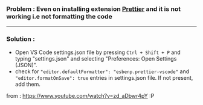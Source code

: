 ### Problem : Even on installing extension [Prettier](https://marketplace.visualstudio.com/items?itemName=esbenp.prettier-vscode) and it is not working i.e not formatting the code

---

### Solution :

- Open VS Code settings.json file by pressing `Ctrl + Shift + P` and typing "settings.json" and selecting "Preferences: Open Settings (JSON)".
- check for `"editor.defaultFormatter": "esbenp.prettier-vscode"` and `"editor.formatOnSave": true` entries in settings.json file. If not present, add them.

from : https://www.youtube.com/watch?v=zd_aDbwr4pY :P
